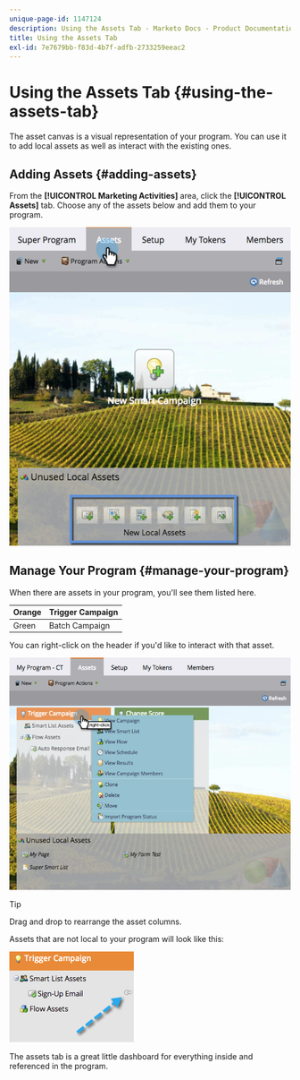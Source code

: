 ```yaml
---
unique-page-id: 1147124
description: Using the Assets Tab - Marketo Docs - Product Documentation
title: Using the Assets Tab
exl-id: 7e7679bb-f83d-4b7f-adfb-2733259eeac2
---
```

# Using the Assets Tab {#using-the-assets-tab}

The asset canvas is a visual representation of your program. You can use it to add local assets as well as interact with the existing ones.

## Adding Assets {#adding-assets}

From the **[!UICONTROL Marketing Activities]** area, click the **[!UICONTROL Assets]** tab. Choose any of the assets below and add them to your program.

![](assets/programassets.png)

## Manage Your Program  {#manage-your-program}

When there are assets in your program, you'll see them listed here.

| Orange |Trigger Campaign |
|---|---|
| Green |Batch Campaign |

You can right-click on the header if you'd like to interact with that asset.

![](assets/assetsprefilled.png)

>[!TIP]
>
>Drag and drop to rearrange the asset columns.

Assets that are not local to your program will look like this:

![](assets/image2014-9-18-16-3a30-3a33.png)

The assets tab is a great little dashboard for everything inside and referenced in the program.
